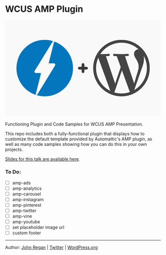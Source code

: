 # WCUS AMP Plugin

<img src="/img/amp-and-wp-header.jpg" />

Functioning Plugin and Code Samples for WCUS AMP Presentation.

This repo includes both a fully-functional plugin that displays how to customize the default template provided by Automattic's AMP plugin, as well as many code samples showing how you can do this in your own projects.

[Slides for this talk are available here](http://bit.ly/WCUS-AMP).

### To Do:
- [ ] amp-ads
- [ ] amp-analytics
- [ ] amp-carousel
- [ ] amp-instagram
- [ ] amp-pinterest
- [ ] amp-twitter
- [ ] amp-vine
- [ ] amp-youtube
- [ ] set placeholder image url
- [ ] custom footer

---
Author: [John Regan](http://johnregan3.com) | [Twitter](http://twitter.com/johnregan3) | [WordPress.org](https://profiles.wordpress.org/johnregan3)
